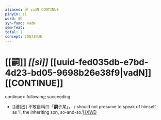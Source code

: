 ```yaml
---
aliases: 嗣 vadN CONTINUE
pinyin: sì
word: 嗣
syn-func: vadN
sem-feat: 
total: 1
concept: CONTINUE 
---
```

# [[嗣]] *[[sì]]*  [[uuid-fed035db-e7bd-4d23-bd05-9698b26e38f9|vadN]] [[CONTINUE]]
continue> following; succeeding
 - [[禮記]] 不敢自稱曰「**嗣**子某」， / should not presume to speak of himself as 'I, the inheriting son, so-and-so.'[HXWD](https://hxwd.org/textview.html?location=KR1d0052_tls_002-2a.8)